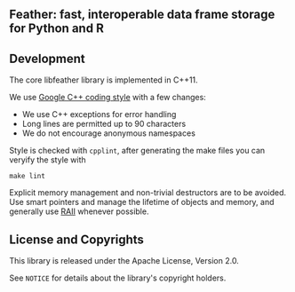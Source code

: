## Feather: fast, interoperable data frame storage for Python and R

## Development

The core libfeather library is implemented in C++11.

We use [Google C++ coding style][1] with a few changes:

- We use C++ exceptions for error handling
- Long lines are permitted up to 90 characters
- We do not encourage anonymous namespaces

Style is checked with `cpplint`, after generating the make files you can
veryify the style with

```
make lint
```

Explicit memory management and non-trivial destructors are to be avoided. Use
smart pointers and manage the lifetime of objects and memory, and generally use
[RAII][2] whenever possible.

## License and Copyrights

This library is released under the Apache License, Version 2.0.

See `NOTICE` for details about the library's copyright holders.

[1]: http://google.github.io/styleguide/cppguide.html
[2]: https://en.wikipedia.org/wiki/Resource_Acquisition_Is_Initialization